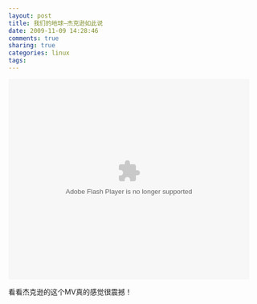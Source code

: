 ```yaml
---
layout: post
title: 我们的地球—杰克逊如此说
date: 2009-11-09 14:28:46
comments: true
sharing: true
categories: linux
tags: 
---
```


<embed src="http://player.youku.com/player.php/sid/XMzg4Mzg3Ng==/v.swf" quality="high" width="480" height="400" align="middle" allowScriptAccess="sameDomain" type="application/x-shockwave-flash"></embed>  <p>看看杰克逊的这个MV真的感觉很震撼！</p>